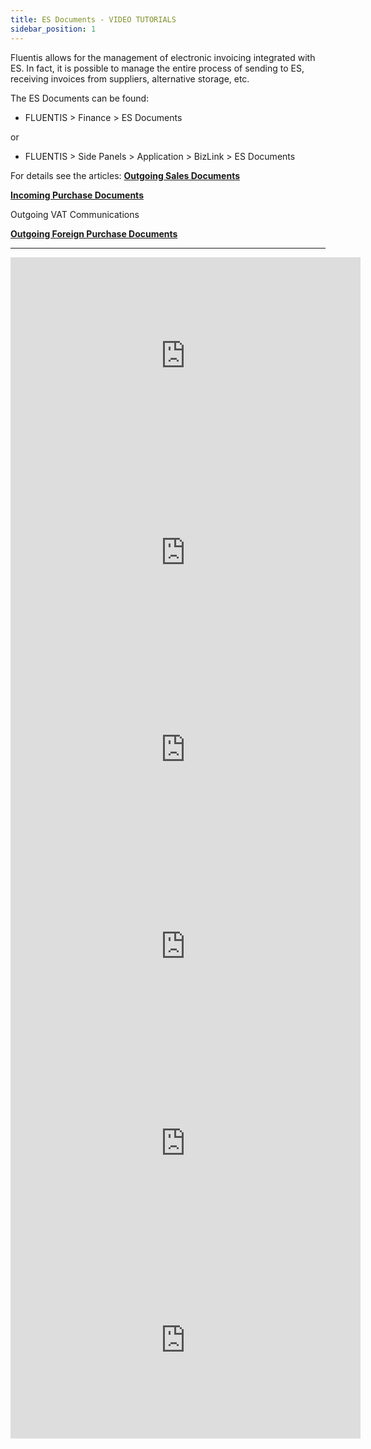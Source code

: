 ```yaml
---
title: ES Documents - VIDEO TUTORIALS 
sidebar_position: 1
---
```


Fluentis allows for the management of electronic invoicing integrated with ES. In fact, it is possible to manage the entire process of sending to ES, receiving invoices from suppliers, alternative storage, etc.

The ES Documents can be found:

 - FLUENTIS > Finance > ES Documents 

or

 - FLUENTIS > Side Panels > Application > BizLink > ES Documents 

For details see the articles: **[Outgoing Sales Documents](/docs/finance-area/sdi-documents/outgoing-sales-documents)**

**[Incoming Purchase Documents](/docs/finance-area/sdi-documents/incoming-purchase-documents)**

Outgoing VAT Communications

**[Outgoing Foreign Purchase Documents](/docs/finance-area/sdi-documents/outgoing-foreign-purchase-documents)**

---

<iframe width="560" height="315" src="https://www.youtube.com/embed/2obPKWM9aFE" title="YouTube video player" frameborder="0" allowfullscreen="true"></iframe>

<iframe width="560" height="315" src="https://www.youtube.com/embed/hnEjquEtLDo" title="YouTube video player" frameborder="0" allowfullscreen="true"></iframe>

<iframe width="560" height="315" src="https://www.youtube.com/embed/2UbRju_n0sI" title="YouTube video player" frameborder="0" allowfullscreen="true"></iframe>

<iframe width="560" height="315" src="https://www.youtube.com/embed/mIsN2W8NPO0" title="YouTube video player" frameborder="0" allowfullscreen="true"></iframe>

<iframe width="560" height="315" src="https://www.youtube.com/embed/CY522zV62m4" title="YouTube video player" frameborder="0" allowfullscreen="true"></iframe>

<iframe width="560" height="315" src="https://www.youtube.com/embed/ajdn5TBdp9A" title="YouTube video player" frameborder="0" allowfullscreen="true"></iframe>
